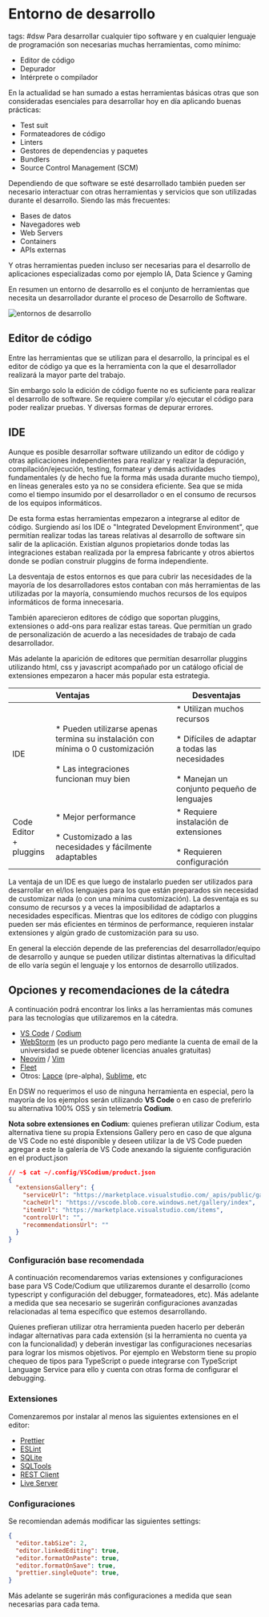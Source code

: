 # Entorno de desarrollo
tags: #dsw 
Para desarrollar cualquier tipo software y en cualquier lenguaje de programación son necesarias muchas herramientas, como mínimo:
* Editor de código
* Depurador
* Intérprete o compilador

En la actualidad se han sumado a estas herramientas básicas otras que son consideradas esenciales para desarrollar hoy en día aplicando buenas prácticas:
* Test suit
* Formateadores de código
* Linters
* Gestores de dependencias y paquetes
* Bundlers
* Source Control Management (SCM)

Dependiendo de que software se esté desarrollado también pueden ser necesario interactuar con otras herramientas y servicios que son utilizadas durante el desarrollo. Siendo las más frecuentes:
* Bases de datos
* Navegadores web
* Web Servers
* Containers
* APIs externas

Y otras herramientas pueden incluso ser necesarias para el desarrollo de aplicaciones especializadas como por ejemplo IA, Data Science y Gaming

En resumen un entorno de desarrollo es el conjunto de herramientas que necesita un desarrollador durante el proceso de Desarrollo de Software. 

![entornos de desarrollo](../img/entornos.png)

## Editor de código
Entre las herramientas que se utilizan para el desarrollo, la principal es el editor de código ya que es la herramienta con la que el desarrollador realizará la mayor parte del trabajo. 

Sin embargo solo la edición de código fuente no es suficiente para realizar el desarrollo de software. Se requiere compilar y/o ejecutar el código para poder realizar pruebas. Y diversas formas de depurar errores.

## IDE
Aunque es posible desarrollar software utilizando un editor de código y otras aplicaciones independientes para realizar y realizar la depuración, compilación/ejecución, testing, formatear y demás actividades fundamentales  (y de hecho fue la forma más usada durante mucho tiempo), en líneas generales esto ya no se considera eficiente. Sea que se mida como el tiempo insumido por el desarrollador o en el consumo de recursos de los equipos informáticos.

De esta forma estas herramientas empezaron a integrarse al editor de código. Surgiendo así los IDE o "Integrated Development Environment", que permitían realizar todas las tareas relativas al desarrollo de software sin salir de la aplicación. Existían algunos propietarios donde todas las integraciones estaban realizada por la empresa fabricante y otros abiertos donde se podían construir pluggins de forma independiente.

La desventaja de estos entornos es que para cubrir las necesidades de la mayoría de los desarrolladores estos contaban con más herramientas de las utilizadas por la mayoría, consumiendo muchos recursos de los equipos informáticos de forma innecesaria.

También aparecieron editores de código que soportan pluggins, extensiones o add-ons para realizar estas tareas. Que permitían un grado de personalización de acuerdo a las necesidades de trabajo de cada desarrollador.

Más adelante la aparición de editores que permitían desarrollar pluggins utilizando html, css y javascript acompañado por un catálogo oficial de extensiones empezaron a hacer más popular esta estrategia.


| |Ventajas|Desventajas|
|---|:---|---|
|IDE|\* Pueden utilizarse apenas termina su instalación con mínima o 0 customización<br><br>\* Las integraciones funcionan muy bien|\* Utilizan muchos recursos<br><br>\* Difíciles de adaptar a todas las necesidades<br><br>\* Manejan un conjunto pequeño de lenguajes|
|Code Editor<br>+ pluggins|\* Mejor performance<br><br>\* Customizado a las necesidades y fácilmente adaptables | \* Requiere instalación de extensiones<br><br>\* Requieren configuración |

La ventaja de un IDE es que luego de instalarlo pueden ser utilizados para desarrollar en el/los lenguajes para los que están preparados sin necesidad de customizar nada (o con una mínima customización). La desventaja es su consumo de recursos y a veces la imposibilidad de adaptarlos a necesidades específicas. Mientras que los editores de código con pluggins pueden ser más eficientes en términos de performance, requieren instalar extensiones y algún grado de customización para su uso.

En general la elección depende de las preferencias del desarrollador/equipo de desarrollo y aunque se pueden utilizar distintas alternativas la dificultad de ello varía según el lenguaje y los entornos de desarrollo utilizados.

## Opciones y recomendaciones de la cátedra

A continuación podrá encontrar los links a las herramientas más  comunes para las tecnologías que utilizaremos en la cátedra.

* [VS Code](https://code.visualstudio.com) / [Codium](https://vscodium.com)
* [WebStorm](https://www.jetbrains.com/webstorm/) (es un producto pago pero mediante la cuenta de email de la universidad se puede obtener licencias anuales gratuitas)
* [Neovim](https://neovim.io) / [Vim](https://www.vim.org)
* [Fleet](https://www.jetbrains.com/fleet/)
* Otros: [Lapce](lapce.dev/) (pre-alpha), [Sublime](http://www.sublimetext.com), etc

En DSW no requerimos el uso de ninguna herramienta en especial, pero la mayoría de los ejemplos serán utilizando **VS Code** o en caso de preferirlo su alternativa 100% OSS y sin telemetría **Codium**.

**Nota sobre extensiones en Codium**: quienes prefieran utilizar Codium, esta alternativa tiene su propia Extensions Gallery pero en caso de que alguna de VS Code no esté disponible y deseen utilizar la de VS Code pueden agregar a este la galería de VS Code anexando la siguiente configuración en el product.json
```json
// ~$ cat ~/.config/VSCodium/product.json 
{
  "extensionsGallery": {
    "serviceUrl": "https://marketplace.visualstudio.com/_apis/public/gallery",
    "cacheUrl": "https://vscode.blob.core.windows.net/gallery/index",
    "itemUrl": "https://marketplace.visualstudio.com/items",
    "controlUrl": "",
    "recommendationsUrl": ""
  }
}

```

### Configuración base recomendada

A continuación recomendaremos varias extensiones y configuraciones base para VS Code/Codium que utilizaremos durante el desarrollo (como typescript y configuración del debugger, formateadores, etc). Más adelante a medida que sea necesario se sugerirán configuraciones avanzadas relacionadas al tema específico que estemos desarrollando.

Quienes prefieran utilizar otra herramienta pueden hacerlo per deberán indagar alternativas para cada extensión (si la herramienta no cuenta ya con la funcionalidad) y deberán investigar las configuraciones necesarias para lograr los mismos objetivos. Por ejemplo en Webstorm tiene su propio chequeo de tipos para TypeScript o puede integrarse con TypeScript Language Service para ello y cuenta con otras forma de configurar el debugging.

### Extensiones
Comenzaremos por instalar al menos las siguientes extensiones en el editor:

* [Prettier](https://marketplace.visualstudio.com/items?itemName=esbenp.prettier-vscode)
* [ESLint](https://marketplace.visualstudio.com/items?itemName=dbaeumer.vscode-eslint)
* [SQLite](https://marketplace.visualstudio.com/items?itemName=alexcvzz.vscode-sqlite)
* [SQLTools](https://marketplace.visualstudio.com/items?itemName=mtxr.sqltools)
* [REST Client](https://marketplace.visualstudio.com/items?itemName=humao.rest-client)
* [Live Server](https://marketplace.visualstudio.com/items?itemName=ritwickdey.LiveServer)

### Configuraciones
Se recomiendan además modificar las siguientes settings:
```json
{
  "editor.tabSize": 2,
  "editor.linkedEditing": true,
  "editor.formatOnPaste": true,
  "editor.formatOnSave": true,
  "prettier.singleQuote": true,  
}
```

Más adelante se sugerirán más configuraciones a medida que sean necesarias para cada tema.